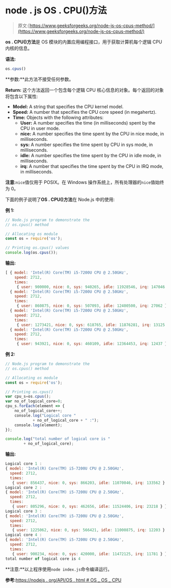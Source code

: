 # node . js OS . CPU()方法

> 原文:[https://www.geeksforgeeks.org/node-js-os-cpus-method/](https://www.geeksforgeeks.org/node-js-os-cpus-method/)

**os . CPU()方法**是 OS 模块的内置应用编程接口，用于获取计算机每个逻辑 CPU 内核的信息。

**语法:**

```js
os.cpus()
```

**参数:**此方法不接受任何参数。

**Return:** 这个方法返回一个包含每个逻辑 CPU 核心信息的对象。每个返回的对象将包含以下属性:

*   **Model:** A string that specifies the CPU kernel model.
*   **Speed:** A number that specifies the CPU core speed (in megahertz).
*   **Time:** Objects with the following attributes:
    *   **User:** A number specifies the time (in milliseconds) spent by the CPU in user mode.
    *   **nice:** A number specifies the time spent by the CPU in nice mode, in milliseconds.
    *   **sys:** A number specifies the time spent by CPU in sys mode, in milliseconds.
    *   **idle:** A number specifies the time spent by the CPU in idle mode, in milliseconds.
    *   **irq:** A number that specifies the time spent by the CPU in IRQ mode, in milliseconds.

**注意:**`nice`值仅用于 POSIX。在 Windows 操作系统上，所有处理器的`nice`值始终为 0。

下面的例子说明了**OS . CPU()方法**在 Node.js 中的使用:

**例 1:**

```js
// Node.js program to demonstrate the   
// os.cpus() method

// Allocating os module
const os = require('os');

// Printing os.cpus() values
console.log(os.cpus());
```

**输出:**

```js
[ { model: 'Intel(R) Core(TM) i5-7200U CPU @ 2.50GHz',
    speed: 2712,
    times:
     { user: 900000, nice: 0, sys: 940265, idle: 11928546, irq: 147046 } },
  { model: 'Intel(R) Core(TM) i5-7200U CPU @ 2.50GHz',
    speed: 2712,
    times:
     { user: 860875, nice: 0, sys: 507093, idle: 12400500, irq: 27062 } },
  { model: 'Intel(R) Core(TM) i5-7200U CPU @ 2.50GHz',
    speed: 2712,
    times:
     { user: 1273421, nice: 0, sys: 618765, idle: 11876281, irq: 13125 } },
  { model: 'Intel(R) Core(TM) i5-7200U CPU @ 2.50GHz',
    speed: 2712,
    times:
     { user: 943921, nice: 0, sys: 460109, idle: 12364453, irq: 12437 } } ]

```

**例 2:**

```js
// Node.js program to demonstrate the   
// os.cpus() method

// Allocating os module
const os = require('os');

// Printing os.cpus()
var cpu_s=os.cpus();
var no_of_logical_core=0;
cpu_s.forEach(element => { 
    no_of_logical_core++;
    console.log("Logical core "
            + no_of_logical_core + " :");
    console.log(element); 
}); 

console.log("total number of logical core is "
        + no_of_logical_core);
```

**输出:**

```js
Logical core 1 :
{ model: 'Intel(R) Core(TM) i5-7200U CPU @ 2.50GHz',
  speed: 2712,
  times:
   { user: 856437, nice: 0, sys: 866203, idle: 11070046, irq: 133562 } }
Logical core 2 :
{ model: 'Intel(R) Core(TM) i5-7200U CPU @ 2.50GHz',
  speed: 2712,
  times:
   { user: 805296, nice: 0, sys: 462656, idle: 11524406, irq: 23218 } }
Logical core 3 :
{ model: 'Intel(R) Core(TM) i5-7200U CPU @ 2.50GHz',
  speed: 2712,
  times:
   { user: 1225062, nice: 0, sys: 566421, idle: 11000875, irq: 12203 } }
Logical core 4 :
{ model: 'Intel(R) Core(TM) i5-7200U CPU @ 2.50GHz',
  speed: 2712,
  times:
   { user: 900234, nice: 0, sys: 420000, idle: 11472125, irq: 11781 } }
total number of logical core is 4

```

**注意:**以上程序使用`node index.js`命令编译运行。

**参考:**[https://nodejs . org/API/OS . html # OS _ OS _ CPU](https://nodejs.org/api/os.html#os_os_cpus)